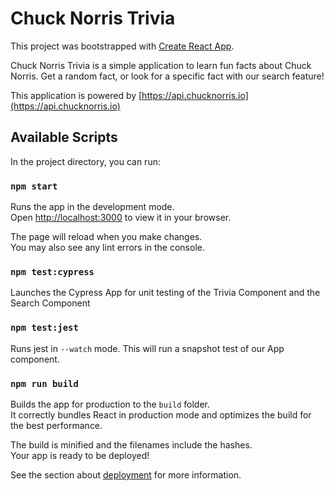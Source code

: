 # Chuck Norris Trivia

This project was bootstrapped with [Create React App](https://github.com/facebook/create-react-app).

Chuck Norris Trivia is a simple application to learn fun facts about Chuck Norris. Get a random fact, or look for a specific fact with our search feature! 

This application is powered by [https://api.chucknorris.io](https://api.chucknorris.io)

## Available Scripts

In the project directory, you can run:

### `npm start`

Runs the app in the development mode.\
Open [http://localhost:3000](http://localhost:3000) to view it in your browser.

The page will reload when you make changes.\
You may also see any lint errors in the console.

### `npm test:cypress`
Launches the Cypress App for unit testing of the Trivia Component and the Search Component

### `npm test:jest`
Runs jest in `--watch` mode. This will run a snapshot test of our App component. 

### `npm run build`

Builds the app for production to the `build` folder.\
It correctly bundles React in production mode and optimizes the build for the best performance.

The build is minified and the filenames include the hashes.\
Your app is ready to be deployed!

See the section about [deployment](https://facebook.github.io/create-react-app/docs/deployment) for more information.


